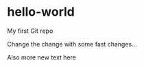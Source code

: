 # hello-world
My first Git repo

Change the change with some fast changes...

Also more new text here

